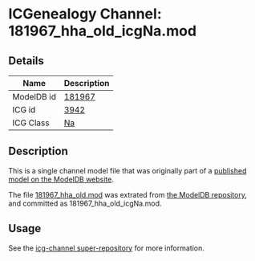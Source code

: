 # ICGenealogy Channel: 181967\_hha\_old\_icgNa.mod

## Details

Name | Description
---- | -----------
ModelDB id | [181967](http://senselab.med.yale.edu/ModelDB/ShowModel.cshtml?model=181967)
ICG id | [3942](http://icg.neurotheory.ox.ac.uk/channels/2/3942)
ICG Class | [Na](http://icg.neurotheory.ox.ac.uk/channels/2)

## Description

This is a single channel model file that was originally part of a [published model on the ModelDB website](http://senselab.med.yale.edu/mModelDB/ShowModel.cshtml?model=181967).

The file [181967\_hha\_old.mod](181967_hha_old_icgNa.mod) was extrated from [the ModelDB repository](http://senselab.med.yale.edu/ModelDB/ShowModel.cshtml?model=181967), and committed as 181967\_hha\_old\_icgNa.mod.

## Usage

See the [icg-channel super-repository](https://github.com/icgenealogy/icg-channels) for more information.